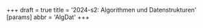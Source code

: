 +++
draft = true
title = '2024-s2: Algorithmen und Datenstrukturen'
[params]
    abbr = 'AlgDat'
+++

